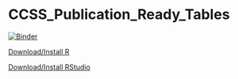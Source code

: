 # CCSS_Publication_Ready_Tables

[![Binder](https://mybinder.org/badge_logo.svg)](https://mybinder.org/v2/gh/ccss-rs/R-Bootcamp-2022/main?urlpath=rstudio)

[Download/Install R](https://www.r-project.org/)  

[Download/Install RStudio](https://www.rstudio.com/products/rstudio/download/)
